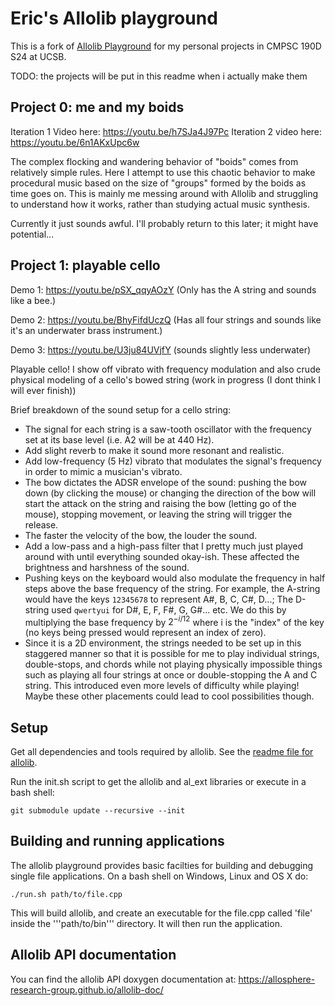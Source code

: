# Eric's Allolib playground

This is a fork of [Allolib Playground](https://github.com/AlloSphere-Research-Group/allolib_playground) for my personal projects in CMPSC 190D S24 at UCSB. 

TODO: the projects will be put in this readme when i actually make them

## Project 0: me and my boids
Iteration 1 Video here: https://youtu.be/h7SJa4J97Pc
Iteration 2 video here: https://youtu.be/6n1AKxUpc6w

The complex flocking and wandering behavior of "boids" comes from relatively simple rules. Here I attempt to use this chaotic behavior to make procedural music based on the size of "groups" formed by the boids as time goes on. This is mainly me messing around with Allolib and struggling to understand how it works, rather than studying actual music synthesis. 

Currently it just sounds awful. I'll probably return to this later; it might have potential...


## Project 1: playable cello
Demo 1: https://youtu.be/pSX_qqyAOzY (Only has the A string and sounds like a bee.)

Demo 2: https://youtu.be/BhyFifdUczQ (Has all four strings and sounds like it's an underwater brass instrument.)

Demo 3: https://youtu.be/U3ju84UVjfY (sounds slightly less underwater)

Playable cello! I show off vibrato with frequency modulation and also crude physical modeling of a cello's bowed string (work in progress (I dont think I will ever finish))

Brief breakdown of the sound setup for a cello string:
- The signal for each string is a saw-tooth oscillator with the frequency set at its base level (i.e. A2 will be at 440 Hz).
- Add slight reverb to make it sound more resonant and realistic.
- Add low-frequency (5 Hz) vibrato that modulates the signal's frequency in order to mimic a musician's vibrato.
- The bow dictates the ADSR envelope of the sound: pushing the bow down (by clicking the mouse) or changing the direction of the bow will start the attack on the string and raising the bow (letting go of the mouse), stopping movement, or leaving the string will trigger the release.
- The faster the velocity of the bow, the louder the sound.
- Add a low-pass and a high-pass filter that I pretty much just played around with until everything sounded okay-ish. These affected the brightness and harshness of the sound.
- Pushing keys on the keyboard would also modulate the frequency in half steps above the base frequency of the string. For example, the A-string would have the keys `12345678` to represent A#, B, C, C#, D...; The D-string used `qwertyui` for D#, E, F, F#, G, G#... etc. We do this by multiplying the base frequency by $2^{-i/12}$ where i is the "index" of the key (no keys being pressed would represent an index of zero).
- Since it is a 2D environment, the strings needed to be set up in this staggered manner so that it is possible for me to play individual strings, double-stops, and chords while not playing physically impossible things such as playing all four strings at once or double-stopping the A and C string. This introduced even more levels of difficulty while playing! Maybe these other placements could lead to cool possibilities though.

## Setup

Get all dependencies and tools required by allolib. See the [readme file for allolib](https://github.com/AlloSphere-Research-Group/allolib/blob/master/readme.md).

Run the init.sh script to get the allolib and al_ext libraries or execute in
a bash shell:

    git submodule update --recursive --init

## Building and running applications

The allolib playground provides basic facilties for building and debugging 
single file applications. On a bash shell on Windows, Linux and OS X do:

    ./run.sh path/to/file.cpp

This will build allolib, and create an executable for the file.cpp called 'file' inside the '''path/to/bin''' directory. It will then run the application.

## Allolib API documentation

You can find the allolib API doxygen documentation at: https://allosphere-research-group.github.io/allolib-doc/
